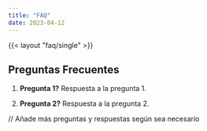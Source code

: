 ```yaml
---
title: "FAQ"
date: 2023-04-12
---
```

{{< layout "faq/single" >}}

## Preguntas Frecuentes

1. **Pregunta 1?**
Respuesta a la pregunta 1.

2. **Pregunta 2?**
Respuesta a la pregunta 2.

// Añade más preguntas y respuestas según sea necesario
